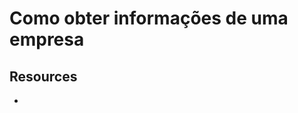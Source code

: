 # Como obter informações de uma empresa

## Resources

- [](https://www.sunoresearch.com.br/artigos/como-obter-informacoes-de-uma-empresa/)